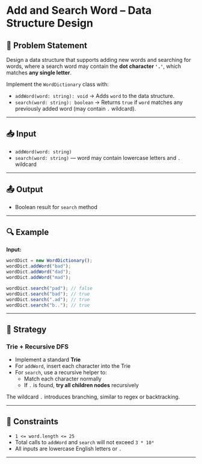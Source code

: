 # Add and Search Word – Data Structure Design

## 🧩 Problem Statement

Design a data structure that supports adding new words and searching for words, where a search word may contain the **dot character `'.'`**, which matches **any single letter**.

Implement the `WordDictionary` class with:

-   `addWord(word: string): void` → Adds `word` to the data structure.
-   `search(word: string): boolean` → Returns `true` if `word` matches any previously added word (may contain `.` wildcard).

---

## 📥 Input

-   `addWord(word: string)`
-   `search(word: string)` — word may contain lowercase letters and `.` wildcard

---

## 📤 Output

-   Boolean result for `search` method

---

## 🔍 Example

**Input:**

```ts
wordDict = new WordDictionary();
wordDict.addWord("bad");
wordDict.addWord("dad");
wordDict.addWord("mad");

wordDict.search("pad"); // false
wordDict.search("bad"); // true
wordDict.search(".ad"); // true
wordDict.search("b.."); // true
```

---

## 🧠 Strategy

### Trie + Recursive DFS

-   Implement a standard **Trie**
-   For `addWord`, insert each character into the Trie
-   For `search`, use a recursive helper to:
    -   Match each character normally
    -   If `.` is found, **try all children nodes** recursively

The wildcard `.` introduces branching, similar to regex or backtracking.

---

## 🔧 Constraints

-   `1 <= word.length <= 25`
-   Total calls to `addWord` and `search` will not exceed `3 * 10⁴`
-   All inputs are lowercase English letters or `.`

---
